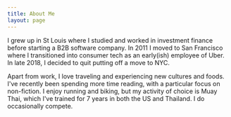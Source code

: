 ```yaml
---
title: About Me
layout: page
---
```


I grew up in St Louis where I studied and worked in investment finance before starting a B2B software company. In 2011 I moved to San Francisco where I transitioned into consumer tech as an early(ish) employee of Uber. In late 2018, I decided to quit putting off a move to NYC.

Apart from work, I love traveling and experiencing new cultures and foods. I've recently been spending more time reading, with a particular focus on non-fiction. I enjoy running and biking, but my activity of choice is Muay Thai, which I've trained for 7 years in both the US and Thailand. I do occasionally compete.